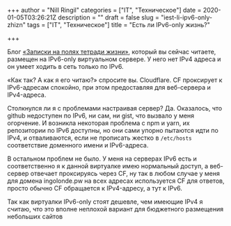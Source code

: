 +++
author = "Nill Ringil"
categories = ["IT", "Техническое"]
date = 2020-01-05T03:26:21Z
description = ""
draft = false
slug = "iest-li-ipv6-only-zhizn"
tags = ["IT", "Техническое"]
title = "Есть ли IPv6-only жизнь?"

+++


Блог [«Записки на полях тетради жизни»](__GHOST_URL__/), который вы сейчас читаете, размещен на IPv6-only виртуальном сервере. У него нет IPv4 адреса и он умеет ходить в сеть только по IPv6.

«Как так? А как я его читаю?» спросите вы. Cloudflare. CF проксирует к IPv6-адресам спокойно, при этом предоставляя для веб-сервера и IPv4-адреса.

Столкнулся ли я с проблемами настраивая сервер? Да. Оказалось, что github недоступен по IPv6, ни сам, ни gist, что вызвало у меня огорчение. И возникла некоторая проблема с npm и yarn, их репозитории по IPv6 доступны, но они сами упорно пытаются идти по IPv4, и отваливаются, если не прописать жестко в `/etc/hosts` соответствие доменного имени и IPv6-адреса.

В остальном проблем не было. У меня на серверах IPv6 есть и соответственно я к данной виртуалке имею нормальный доступ, а веб-сервер отвечает проксируясь через CF, ну так в любом случае у меня для домена ingolonde.pw на всех адресах используется CF для ответов, просто обычно CF обращается к IPv4-адресу, а тут к IPv6.

Так как виртуалки IPv6-only стоят дешевле, чем имеющие IPv4 я считаю, что это вполне неплохой вариант для бюджетного размещения небольших сайтов


